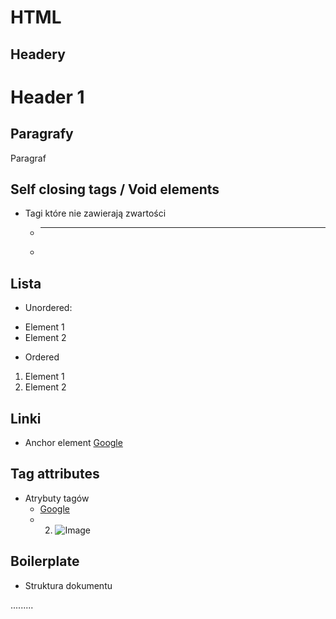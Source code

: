 # HTML

## Headery

<h1>Header 1</h1> 

## Paragrafy

<p>Paragraf</p>

## Self closing tags / Void elements

- Tagi które nie zawierają zwartości
    - <hr>
    - <br>

## Lista

- Unordered:
<ul>
    <li>Element 1</li>
    <li>Element 2</li>
</ul>

- Ordered
<ol>
    <li>Element 1</li>
    <li>Element 2</li>
</ol>

## Linki
- Anchor element
<a href="https://google.com">Google</a>

## Tag attributes
- Atrybuty tagów
    - <a href="https://google.com" title="Google">Google</a>
    - <ol start="2">
    - <img src="image.jpg" alt="Image">

## Boilerplate
- Struktura dokumentu
<!DOCTYPE html>
<html>
    <head>
        <meta charset="UTF-8">
        <title>Document</title>
    </head>
    <body>
    .........
    </body>
</html>
